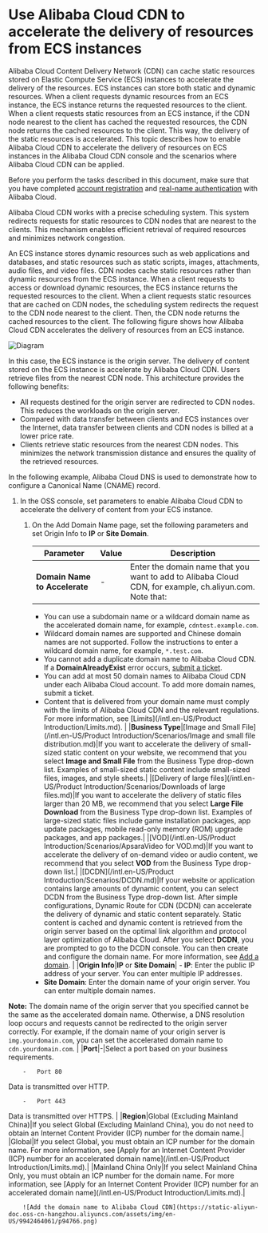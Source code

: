# Use Alibaba Cloud CDN to accelerate the delivery of resources from ECS instances

Alibaba Cloud Content Delivery Network \(CDN\) can cache static resources stored on Elastic Compute Service \(ECS\) instances to accelerate the delivery of the resources. ECS instances can store both static and dynamic resources. When a client requests dynamic resources from an ECS instance, the ECS instance returns the requested resources to the client. When a client requests static resources from an ECS instance, if the CDN node nearest to the client has cached the requested resources, the CDN node returns the cached resources to the client. This way, the delivery of the static resources is accelerated. This topic describes how to enable Alibaba Cloud CDN to accelerate the delivery of resources on ECS instances in the Alibaba Cloud CDN console and the scenarios where Alibaba Cloud CDN can be applied.

Before you perform the tasks described in this document, make sure that you have completed [account registration](https://account.alibabacloud.com/register/intl_register.htm) and [real-name authentication](https://account-intl.console.aliyun.com/#/intlAuth) with Alibaba Cloud.

Alibaba Cloud CDN works with a precise scheduling system. This system redirects requests for static resources to CDN nodes that are nearest to the clients. This mechanism enables efficient retrieval of required resources and minimizes network congestion.

An ECS instance stores dynamic resources such as web applications and databases, and static resources such as static scripts, images, attachments, audio files, and video files. CDN nodes cache static resources rather than dynamic resources from the ECS instance. When a client requests to access or download dynamic resources, the ECS instance returns the requested resources to the client. When a client requests static resources that are cached on CDN nodes, the scheduling system redirects the request to the CDN node nearest to the client. Then, the CDN node returns the cached resources to the client. The following figure shows how Alibaba Cloud CDN accelerates the delivery of resources from an ECS instance.

![Diagram](https://static-aliyun-doc.oss-cn-hangzhou.aliyuncs.com/assets/img/855874/156896477251266_en-US.png)

In this case, the ECS instance is the origin server. The delivery of content stored on the ECS instance is accelerate by Alibaba Cloud CDN. Users retrieve files from the nearest CDN node. This architecture provides the following benefits:

-   All requests destined for the origin server are redirected to CDN nodes. This reduces the workloads on the origin server.
-   Compared with data transfer between clients and ECS instances over the Internet, data transfer between clients and CDN nodes is billed at a lower price rate.
-   Clients retrieve static resources from the nearest CDN nodes. This minimizes the network transmission distance and ensures the quality of the retrieved resources.

In the following example, Alibaba Cloud DNS is used to demonstrate how to configure a Canonical Name \(CNAME\) record.

1.  In the OSS console, set parameters to enable Alibaba Cloud CDN to accelerate the delivery of content from your ECS instance.

    1.  On the Add Domain Name page, set the following parameters and set Origin Info to **IP** or **Site Domain**.

        |Parameter|Value|Description|
        |---------|-----|-----------|
        |**Domain Name to Accelerate**|-|Enter the domain name that you want to add to Alibaba Cloud CDN, for example, ch.aliyun.com. Note that:

        -   You can use a subdomain name or a wildcard domain name as the accelerated domain name, for example, `cdntest.example.com`.
        -   Wildcard domain names are supported and Chinese domain names are not supported. Follow the instructions to enter a wildcard domain name, for example, `*.test.com`.
        -   You cannot add a duplicate domain name to Alibaba Cloud CDN. If a **DomainAlreadyExist** error occurs, [submit a ticket](https://workorder-intl.console.aliyun.com/?spm=5176.2020520001.aliyun_topbar.18.dbd44bd3e4f845#/ticket/createIndex).
        -   You can add at most 50 domain names to Alibaba Cloud CDN under each Alibaba Cloud account. To add more domain names, submit a ticket.
        -   Content that is delivered from your domain name must comply with the limits of Alibaba Cloud CDN and the relevant regulations. For more information, see [Limits](/intl.en-US/Product Introduction/Limits.md). |
        |**Business Type**|[Image and Small File](/intl.en-US/Product Introduction/Scenarios/Image and small file distribution.md)|If you want to accelerate the delivery of small-sized static content on your website, we recommend that you select **Image and Small File** from the Business Type drop-down list. Examples of small-sized static content include small-sized files, images, and style sheets.|
        |[Delivery of large files](/intl.en-US/Product Introduction/Scenarios/Downloads of large files.md)|If you want to accelerate the delivery of static files larger than 20 MB, we recommend that you select **Large File Download** from the Business Type drop-down list. Examples of large-sized static files include game installation packages, app update packages, mobile read-only memory \(ROM\) upgrade packages, and app packages.|
        |[VOD](/intl.en-US/Product Introduction/Scenarios/ApsaraVideo for VOD.md)|If you want to accelerate the delivery of on-demand video or audio content, we recommend that you select **VOD** from the Business Type drop-down list.|
        |[DCDN](/intl.en-US/Product Introduction/Scenarios/DCDN.md)|If your website or application contains large amounts of dynamic content, you can select DCDN from the Business Type drop-down list. After simple configurations, Dynamic Route for CDN \(DCDN\) can accelerate the delivery of dynamic and static content separately. Static content is cached and dynamic content is retrieved from the origin server based on the optimal link algorithm and protocol layer optimization of Alibaba Cloud. After you select **DCDN**, you are prompted to go to the DCDN console. You can then create and configure the domain name. For more information, see [Add a domain](). |
        |**Origin Info**|**IP** or **Site Domain**|        -   **IP**: Enter the public IP address of your server. You can enter multiple IP addresses.
        -   **Site Domain**: Enter the domain name of your origin server. You can enter multiple domain names.

**Note:** The domain name of the origin server that you specified cannot be the same as the accelerated domain name. Otherwise, a DNS resolution loop occurs and requests cannot be redirected to the origin server correctly. For example, if the domain name of your origin server is `img.yourdomain.com`, you can set the accelerated domain name to `cdn.yourdomain.com`. |
        |**Port**|-|Select a port based on your business requirements.

        -   Port 80

Data is transmitted over HTTP.

        -   Port 443

Data is transmitted over HTTPS. |
        |**Region**|Global \(Excluding Mainland China\)|If you select Global \(Excluding Mainland China\), you do not need to obtain an Internet Content Provider \(ICP\) number for the domain name.|
        |Global|If you select Global, you must obtain an ICP number for the domain name. For more information, see [Apply for an Internet Content Provider \(ICP\) number for an accelerated domain name](/intl.en-US/Product Introduction/Limits.md).|
        |Mainland China Only|If you select Mainland China Only, you must obtain an ICP number for the domain name. For more information, see [Apply for an Internet Content Provider \(ICP\) number for an accelerated domain name](/intl.en-US/Product Introduction/Limits.md).|

        ![Add the domain name to Alibaba Cloud CDN](https://static-aliyun-doc.oss-cn-hangzhou.aliyuncs.com/assets/img/en-US/9942464061/p94766.png)


